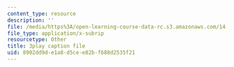 ```yaml
---
content_type: resource
description: ''
file: /media/https%3A/open-learning-course-data-rc.s3.amazonaws.com/14-13-psychology-and-economics-spring-2020/8902dd9de1a8d5cee82bf688d2535f21_S-BaPQR1ZRU.srt
file_type: application/x-subrip
resourcetype: Other
title: 3play caption file
uid: 8902dd9d-e1a8-d5ce-e82b-f688d2535f21
---
```

